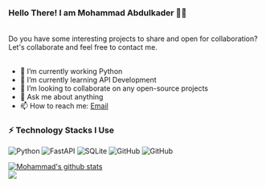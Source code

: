 ### Hello There! I am Mohammad Abdulkader 👋😄

</br>
Do you have some interesting projects to share and open for collaboration? Let's collaborate and feel free to contact me.</br>
</br>

- 🔭 I’m currently working Python
- 🌱 I’m currently learning API Development
- 👯 I’m looking to collaborate on any open-source projects
- 💬 Ask me about anything
- 📫 How to reach me: [Email](mailto:futureofmohammad@gmail.com)


### ⚡ Technology Stacks I Use

![Python](https://img.shields.io/badge/-Python-black?style=flat-square&logo=python)
![FastAPI](https://img.shields.io/badge/FastAPI-black?style=flat-square&logo=fastapi)
![SQLite](https://img.shields.io/badge/-SQLite-black?style=flat-square&logo=SQLite)
![GitHub](https://img.shields.io/badge/-GitHub-181717?style=flat-square&logo=github)
![GitHub](https://img.shields.io/badge/-Dart-181717?style=flat-square&logo=dart)


<a href="https://github.com/futureofmohammad/github-readme-stats">
  <img align="center" src="https://github-readme-stats.vercel.app/api?username=mhmdabdulkader&show_icons=true&include_all_commits=true&theme=material-palenight" alt="Mohammad's github stats" />
</a>
</br>
<a href="https://github.com/futureofmohammad/github-readme-stats">
  <img align="center" src="https://github-readme-stats.vercel.app/api/top-langs/?username=mhmdabdulkader&layout=compact&theme=material-palenight" />
</a>
